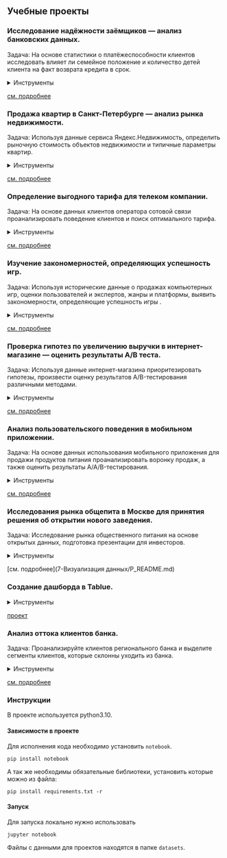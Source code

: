 ## Учебные проекты

### Исследование надёжности заёмщиков — анализ банковских данных.

Задача: На основе статистики о платёжеспособности клиентов исследовать влияет ли семейное положение и количество детей клиента на факт возврата кредита в срок.

<details>
<summary>Инструменты</summary> 

- Python;
- Pandas.

</details>

[см. подробнее](1-Предобработка_данных/P_README.md)
### Продажа квартир в Санкт-Петербурге — анализ рынка недвижимости.

Задача: Используя данные сервиса Яндекс.Недвижимость, определить рыночную стоимость объектов недвижимости и типичные параметры квартир.

<details>
<summary>Инструменты</summary> 

- Python;
- Pandas;
- Matplotlib;
- Исследовательский анализ данных;
- Визуализация данных.

</details>

[см. подробнее](2-Исследовательский_анализ_данных/P_README.md)

### Определение выгодного тарифа для телеком компании.

Задача: На основе данных клиентов оператора сотовой связи проанализировать поведение клиентов и поиск оптимального тарифа.

<details>
<summary>Инструменты</summary> 

- Python;
- Pandas;
- Matplotlib;
- NumPy;
- SciPy;
- описательная статистика;
- проверка статистических гипотез.

</details>

[см. подробнее](3-Статистический_анализ_данных/P_README.md)

### Изучение закономерностей, определяющих успешность игр.

Задача: Используя исторические данные о продажах компьютерных игр, оценки пользователей и экспертов, жанры и платформы, выявить закономерности, определяющие успешность игры .

<details>
<summary>Инструменты</summary> 

- Python;
- Pandas;
- NumPy;
- Matplotlib;
- предобработка данных;
- исследовательский анализ данных;
- описательная статистика;
- проверка статистических гипотез.

</details>

[см. подробнее](4-Сборный_проект_за_семестр/P_README.md)

### Проверка гипотез по увеличению выручки в интернет-магазине — оценить результаты A/B теста.

Задача: Используя данные интернет-магазина приоритезировать гипотезы, произвести оценку результатов A/B-тестирования различными методами.

<details>
<summary>Инструменты</summary> 

- Python;
- Pandas;
- Matplotlib;
- SciPy;
- A/B-тестирование;
- проверка статистических гипотез.

</details>

[см. подробнее](5-А-В-тестирование/P_README.md)

### Анализ пользовательского поведения в мобильном приложении.

Задача: На основе данных использования мобильного приложения для продажи продуктов питания проанализировать воронку продаж, а также оценить результаты A/A/B-тестирования.

<details>
<summary>Инструменты</summary> 

- Python;
- Pandas;
- Matplotlib;
- Seaborn;
- Plotly;
- A/B-тестирование;
- событийная аналитика;
- продуктовые метрики;
- проверка статистических гипотез;
- визуализация данных.

</details>


[см. подробнее](6-Сборный_проект_за_2семестр/P_README.md)

### Исследования рынка общепита в Москве для принятия решения об открытии нового заведения.

Задача: Исследование рынка общественного питания на основе открытых данных, подготовка презентации для инвесторов.

<details>
<summary>Инструменты</summary> 

- Python;
- Pandas;
- Matplotlib;
- Seaborn;
- Plotly;
- визуализация данных.

</details>

[см. подробнее](7-Визуализация данных/P_README.md)

### Создание дашборда в Tablue.

<details>
<summary>Инструменты</summary> 

- Python;
- Pandas;
- SQL;
- Tablue.

</details>

[проект](8-Автоматизация/dash_visits.ipynb)

### Анализ оттока клиентов банка.

Задача: Проанализируйте клиентов регионального банка и выделите сегменты клиентов, которые склонны уходить из банка.

<details>
<summary>Инструменты</summary> 

- Python;
- Pandas;
- Matplotlib;
- Seaborn;
- Plotly;
- визуализация данных.

</details>

[см. подробнее](9-Дипломный_проект/Bank/P_README.md)

### Инструкции
В проекте используется python3.10.

#### Зависимости в проекте

Для исполнения кода необходимо установить `notebook`.
``` shell
pip install notebook
```
А так же необходимы обязательные библиотеки, установить которые можно из файла:
``` shell
pip install requirements.txt -r
```

#### Запуск

Для запуска локально нужно использовать
``` shell
jupyter notebook
```

Файлы с данными для проектов находятся в папке `datasets`.
